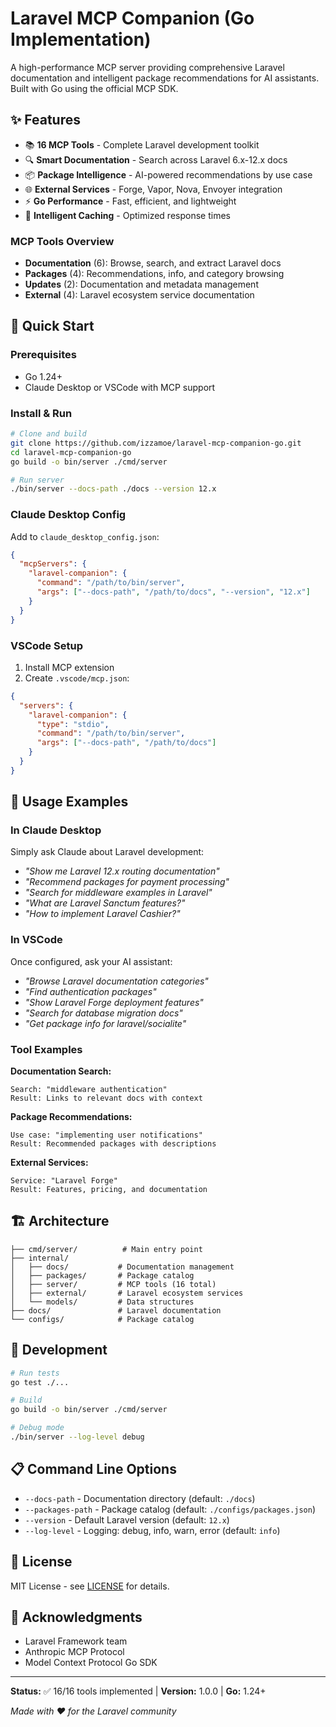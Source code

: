 # Laravel MCP Companion (Go Implementation)

A high-performance MCP server providing comprehensive Laravel documentation and intelligent package recommendations for AI assistants. Built with Go using the official MCP SDK.

## ✨ Features

- 📚 **16 MCP Tools** - Complete Laravel development toolkit
- 🔍 **Smart Documentation** - Search across Laravel 6.x-12.x docs
- 📦 **Package Intelligence** - AI-powered recommendations by use case
- 🌐 **External Services** - Forge, Vapor, Nova, Envoyer integration
- ⚡ **Go Performance** - Fast, efficient, and lightweight
- 💾 **Intelligent Caching** - Optimized response times

### MCP Tools Overview
- **Documentation** (6): Browse, search, and extract Laravel docs
- **Packages** (4): Recommendations, info, and category browsing
- **Updates** (2): Documentation and metadata management
- **External** (4): Laravel ecosystem service documentation

## 🚀 Quick Start

### Prerequisites
- Go 1.24+
- Claude Desktop or VSCode with MCP support

### Install & Run

```bash
# Clone and build
git clone https://github.com/izzamoe/laravel-mcp-companion-go.git
cd laravel-mcp-companion-go
go build -o bin/server ./cmd/server

# Run server
./bin/server --docs-path ./docs --version 12.x
```

### Claude Desktop Config

Add to `claude_desktop_config.json`:
```json
{
  "mcpServers": {
    "laravel-companion": {
      "command": "/path/to/bin/server",
      "args": ["--docs-path", "/path/to/docs", "--version", "12.x"]
    }
  }
}
```

### VSCode Setup

1. Install MCP extension
2. Create `.vscode/mcp.json`:
```json
{
  "servers": {
    "laravel-companion": {
      "type": "stdio",
      "command": "/path/to/bin/server",
      "args": ["--docs-path", "/path/to/docs"]
    }
  }
}
```

## 📖 Usage Examples

### In Claude Desktop
Simply ask Claude about Laravel development:

- *"Show me Laravel 12.x routing documentation"*
- *"Recommend packages for payment processing"*
- *"Search for middleware examples in Laravel"*
- *"What are Laravel Sanctum features?"*
- *"How to implement Laravel Cashier?"*

### In VSCode
Once configured, ask your AI assistant:

- *"Browse Laravel documentation categories"*
- *"Find authentication packages"*
- *"Show Laravel Forge deployment features"*
- *"Search for database migration docs"*
- *"Get package info for laravel/socialite"*

### Tool Examples

**Documentation Search:**
```
Search: "middleware authentication"
Result: Links to relevant docs with context
```

**Package Recommendations:**
```
Use case: "implementing user notifications"
Result: Recommended packages with descriptions
```

**External Services:**
```
Service: "Laravel Forge"
Result: Features, pricing, and documentation
```

## 🏗️ Architecture

```
├── cmd/server/          # Main entry point
├── internal/
│   ├── docs/           # Documentation management
│   ├── packages/       # Package catalog
│   ├── server/         # MCP tools (16 total)
│   ├── external/       # Laravel ecosystem services
│   └── models/         # Data structures
├── docs/               # Laravel documentation
└── configs/            # Package catalog
```

## 🧪 Development

```bash
# Run tests
go test ./...

# Build
go build -o bin/server ./cmd/server

# Debug mode
./bin/server --log-level debug
```

## 📋 Command Line Options

- `--docs-path` - Documentation directory (default: `./docs`)
- `--packages-path` - Package catalog (default: `./configs/packages.json`)
- `--version` - Default Laravel version (default: `12.x`)
- `--log-level` - Logging: debug, info, warn, error (default: `info`)

## 📄 License

MIT License - see [LICENSE](LICENSE) for details.

## 🙏 Acknowledgments

- Laravel Framework team
- Anthropic MCP Protocol
- Model Context Protocol Go SDK

---

**Status:** ✅ 16/16 tools implemented | **Version:** 1.0.0 | **Go:** 1.24+

*Made with ❤️ for the Laravel community*

